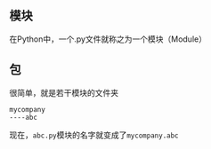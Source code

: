 ## 模块

在Python中，一个.py文件就称之为一个模块（Module）

## 包

很简单，就是若干模块的文件夹

```
mycompany
----abc
```

现在，`abc.py`模块的名字就变成了`mycompany.abc` 

